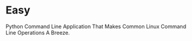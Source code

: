 Easy
====

Python Command Line Application That Makes Common Linux Command Line Operations A Breeze.
